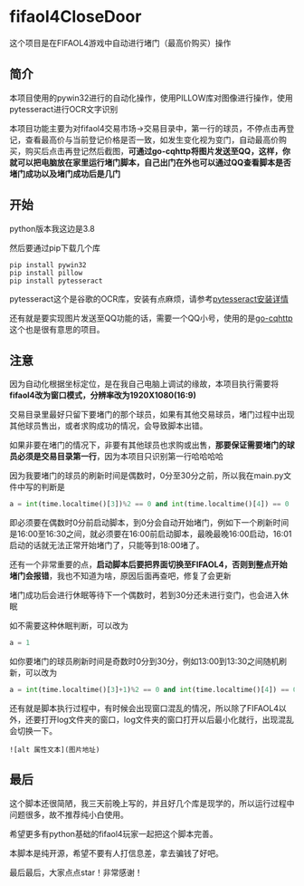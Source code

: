 # fifaol4CloseDoor

这个项目是在FIFAOL4游戏中自动进行堵门（最高价购买）操作

## 简介

本项目使用的pywin32进行的自动化操作，使用PILLOW库对图像进行操作，使用pytesseract进行OCR文字识别

本项目功能主要为对fifaol4<kbd>交易市场</kbd>-><kbd>交易目录</kbd>中，第一行的球员，不停点击<kbd>再登记</kbd>，查看最高价与当前登记价格是否一致，如发生变化视为变门，自动最高价购买，购买后点击再登记然后截图，**可通过go-cqhttp将图片发送至QQ，这样，你就可以把电脑放在家里运行堵门脚本，自己出门在外也可以通过QQ查看脚本是否堵门成功以及堵门成功后是几门**

## 开始

python版本我这边是3.8

然后要通过pip下载几个库

``` shell
pip install pywin32
pip install pillow
pip install pytesseract
```

pytesseract这个是谷歌的OCR库，安装有点麻烦，请参考[pytesseract安装详情](https://www.jianshu.com/p/2db541800418)

还有就是要实现图片发送至QQ功能的话，需要一个QQ小号，使用的是[go-cqhttp](https://docs.go-cqhttp.org/)这个也是很有意思的项目。

## 注意

因为自动化根据坐标定位，是在我自己电脑上调试的缘故，本项目执行需要将**fifaol4改为窗口模式，分辨率改为1920X1080(16:9)**

交易目录里最好只留下要堵门的那个球员，如果有其他交易球员，堵门过程中出现其他球员售出，或者求购成功的情况，会导致脚本出错。

如果非要在堵门的情况下，非要有其他球员也求购或出售，**那要保证需要堵门的球员必须是交易目录第一行**，因为本项目只识别第一行哈哈哈哈

因为我要堵门的球员的刷新时间是偶数时，0分至30分之前，所以我在main.py文件中写的判断是

``` python
a = int(time.localtime()[3])%2 == 0 and int(time.localtime()[4]) == 0
```

即必须要在偶数时0分前启动脚本，到0分会自动开始堵门，例如下一个刷新时间是16:00至16:30之间，就必须要在16:00前启动脚本，最晚最晚16:00启动，16:01启动的话就无法正常开始堵门了，只能等到18:00堵了。

还有一个非常重要的点，**启动脚本后要把界面切换至FIFAOL4，否则到整点开始堵门会报错**，我也不知道为啥，原因后面再查吧，修复了会更新

堵门成功后会进行休眠等待下一个偶数时，若到30分还未进行变门，也会进入休眠

如不需要这种休眠判断，可以改为

``` python
a = 1
```

如你要堵门的球员刷新时间是奇数时0分到30分，例如13:00到13:30之间随机刷新，可以改为

``` python
a = int(time.localtime()[3]+1)%2 == 0 and int(time.localtime()[4]) == 0
```

还有就是脚本执行过程中，有时候会出现窗口混乱的情况，所以除了FIFAOL4以外，还要打开log文件夹的窗口，log文件夹的窗口打开以后最小化就行，出现混乱会切换一下。

```
![alt 属性文本](图片地址)
```

## 最后

这个脚本还很简陋，我三天前晚上写的，并且好几个库是现学的，所以运行过程中问题很多，故不推荐纯小白使用。

希望更多有python基础的fifaol4玩家一起把这个脚本完善。

本脚本是纯开源，希望不要有人打信息差，拿去骗钱了好吧。

最后最后，大家点点star！非常感谢！